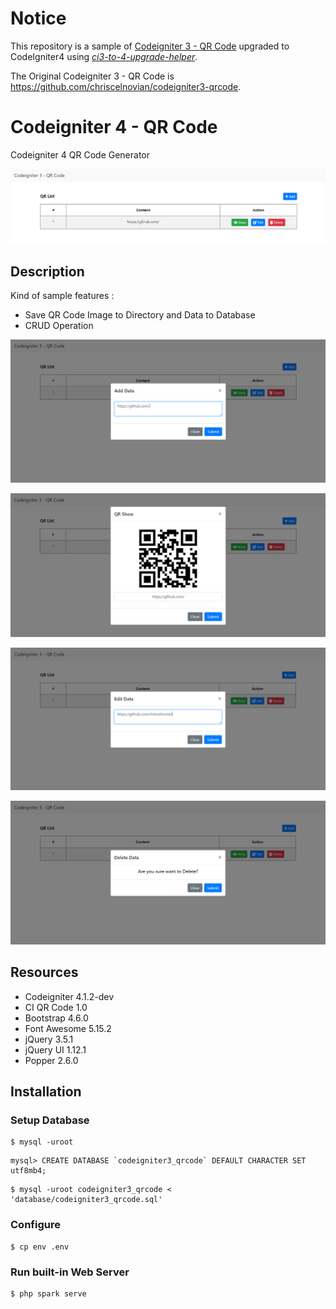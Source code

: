 # Notice

This repository is a sample of [Codeigniter 3 - QR Code](https://github.com/kenjis/codeigniter3-qrcode) upgraded to CodeIgniter4 using *[ci3-to-4-upgrade-helper](https://github.com/kenjis/ci3-to-4-upgrade-helper)*.

The Original Codeigniter 3 - QR Code is <https://github.com/chriscelnovian/codeigniter3-qrcode>.

# Codeigniter 4 - QR Code

Codeigniter 4 QR Code Generator

![Screenshot](./screenshot/1-home.png)

## Description
Kind of sample features :
- Save QR Code Image to Directory and Data to Database
- CRUD Operation

![Screenshot](./screenshot/2-add.png)

![Screenshot](./screenshot/3-show.png)

![Screenshot](./screenshot/4-edit.png)

![Screenshot](./screenshot/5-delete.png)

## Resources
- Codeigniter 4.1.2-dev
- CI QR Code 1.0
- Bootstrap 4.6.0
- Font Awesome 5.15.2
- jQuery 3.5.1
- jQuery UI 1.12.1
- Popper 2.6.0

## Installation

### Setup Database

```
$ mysql -uroot
```

```
mysql> CREATE DATABASE `codeigniter3_qrcode` DEFAULT CHARACTER SET utf8mb4;
```

```
$ mysql -uroot codeigniter3_qrcode < 'database/codeigniter3_qrcode.sql'
```

### Configure

```sh-session
$ cp env .env
```

### Run built-in Web Server

```
$ php spark serve
```
